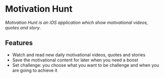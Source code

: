 
# Motivation Hunt
*Motivation Hunt is an iOS application which show motivational videos, quotes and story*.

## Features
- Watch and read new daily motivational videos, quotes and stories
- Save the motivational content for later when you need a boost
- Set challenge: you choose what you want to be challenge and when you are going to achieve it